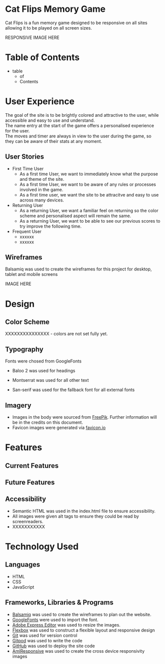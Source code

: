 # Cat Flips Memory Game
Cat Flips is a fun memory game designed to be responsive on all sites allowing it to be played on all screen sizes.

RESPONSIVE IMAGE HERE

# Table of Contents

* table
  * of
  * Contents

# User Experience

The goal of the site is to be brightly colored and attractive to the user, while accessible and easy to use and understand.
<br>
The name entry at the start of the game offers a personalised experience for the user.
<br>
The moves and timer are always in view to the user during the game, so they can be aware of their stats at any moment.

## User Stories

* First Time User
  * As a first time User, we want to immediately know what the purpose and theme of the site.
  * As a first time User, we want to be aware of any rules or processes involved in the game.
  * As a first time user, we want the site to be attracitve and easy to use across many devices.
* Returning User
  * As a returning User, we want a familiar feel on returning so the color scheme and personalised aspect will remain the same.
  * As a returning User, we want to be able to see our previous scores to try improve the following time.
* Frequent User
  * xxxxxx
  * xxxxxx

## Wireframes

Balsamiq was used to create the wireframes for this project for desktop, tablet and mobile screens

IMAGE HERE

# Design

## Color Scheme

XXXXXXXXXXXXXXX - colors are not set fully yet.

## Typography

Fonts were chosed from GoogleFonts

* Baloo 2 was used for headings

* Montserrat was used for all other text

* San-serif was used for the fallback font for all external fonts

## Imagery

* Images in the body were sourced from [FreePik](https://www.freepik.com/). Further information will be in the credits on this document.
* Favicon images were generated via [favicon.io](https://favicon.io/favicon-generator/)

# Features 

## Current Features

## Future Features

## Accessibility

* Semantic HTML was used in the index.html file to ensure accessibility.
* All images were given alt tags to ensure they could be read by screenreaders.
*  XXXXXXXXXXX

# Technology Used

## Languages

* HTML
* CSS
* JavaScript

## Frameworks, Libraries & Programs 

* [Balsamiq](https://balsamiq.com/wireframes/) was used to create the wireframes to plan out the website.
* [GoogleFonts](https://fonts.google.com/) were used to import the font.
* [Adobe Express Editor](https://express.adobe.com/tools/image-resize) was used to resize the images.
* [Flexbox](https://developer.mozilla.org/en-US/docs/Web/CSS/CSS_Flexible_Box_Layout) was used to construct a flexible layout and responsive design
* [Git](https://git-scm.com/) was used for version control
* [Gitpod](https://gitpod.io/) was used to write the code
* [GitHub](https://github.com/) was used to deploy the site code
* [AmIResponsive](https://ui.dev/amiresponsive) was used to create the cross device responsivity images
